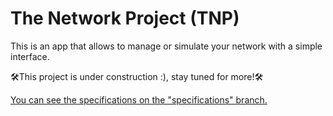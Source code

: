 # The Network Project (TNP)
This is an app that allows to manage or simulate your network with a simple interface.

🛠This project is under construction :), stay tuned for more!🛠

[You can see the specifications on the "specifications" branch.](https://github.com/Thespiki/The-Network-Project/tree/Specifications)
